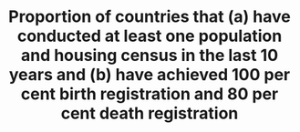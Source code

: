 ---
title: >-
  Proportion  of  countries  that  (a)  have  conducted  at  least  one  population  and  housing  census  in  the  last  10  years  and  (b)  have  achieved  100  per  cent  birth  registration  and  80  per  cent  death  registration
permalink: /17-19-2/
sdg_goal: 17
layout: indicator
indicator: 17.19.2
indicator_variable: house_census
graph: null
graph_type_description: Not  suitable
graph_status_notes: Posted
variable_description: null
variable_notes: null
un_designated_tier: '1'
un_custodial_agency: >-
  UNSD  (Partnering  Agencies:  UNFPA,  DESA  Population  Division,  other  involved  agencies  in  the  interagency  group  on  CRVS)
target_id: '17.19'
has_metadata: true
goal_meta_link: 'http://unstats.un.org/sdgs/files/metadata-compilation/Metadata-Goal-17.pdf'
goal_meta_link_page: 33
indicator_name: >-
  Proportion  of  countries  that  (a)  have  conducted  at  least  one  population  and  housing  census  in  the  last  10  years  and  (b)  have  achieved  100  per  cent  birth  registration  and  80  per  cent  death  registration
target: >-
  By  2030,  build  on  existing  initiatives  to  develop  measurements  of  progress  on  sustainable  development  that  complement  gross  domestic  product,  and  support  statistical  capacity-building  in  developing  countries.
source_title: null
source_notes: null
published: true
comments_and_limitations: Birth  registry  in  the  US  is  greater  than  99  percent.
source_agency_staff_name: Jennifer  Park
source_agency_staff_email: jpark@omb.eop.gov
source_agency_survey_dataset: SSP/OIRA/OMB/EOP
source_url: 'https://www.cdc.gov/nchs/products/vsrr'
date_metadata_updated: December  2016
us_method_of_computation: >-
  Periodicity  of  housing  census  is  measured  by  the  decennial  census  program  of  the  U.S.  Bureau  of  the  Census.  Rate  of  coverage  of  birth  records  and  death  records  is  measured  by  the  Vital  Health  Statistics  Program  of  the  National  Center  for  Health  Statistics  of  the  Centers  for  Disease  Control  and  Prevention  as  measured  by  percentage  coverage  of  prior  year  vital  events.
graph_title: null

---